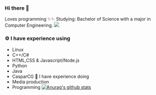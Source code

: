 ### Hi there 👋
Loves programming ✨✨
Studying: Bachelor of Science with a major in Computer Engineering.
![](https://komarev.com/ghpvc/?username=KougatSundew)
### ⚙️ I have experience using
- Linux
- C++/C#
- HTML,CSS & Javascript/Node.js
- Python
- Java
- CasparCG
🚀 I have experience doing
- Media production
- Programming
[![Anurag's github stats](https://github-readme-stats.vercel.app/api?username=KougatSundew)](https://github.com/anuraghazra/github-readme-stats)
<!--
**KougatSundew/KougatSundew** is a ✨ _special_ ✨ repository because its `README.md` (this file) appears on your GitHub profile.

Here are some ideas to get you started:

- 🔭 I’m currently working on ...
- 🌱 I’m currently learning ...
- 👯 I’m looking to collaborate on ...
- 🤔 I’m looking for help with ...
- 💬 Ask me about ...
- 📫 How to reach me: ...
- 😄 Pronouns: ...
- ⚡ Fun fact: ...
-->
